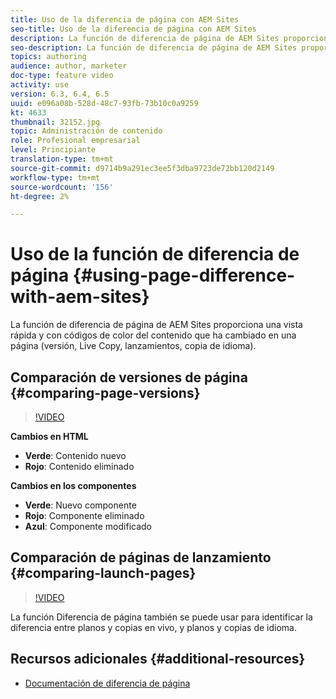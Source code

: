 ```yaml
---
title: Uso de la diferencia de página con AEM Sites
seo-title: Uso de la diferencia de página con AEM Sites
description: La función de diferencia de página de AEM Sites proporciona una vista rápida y con códigos de color del contenido que ha cambiado en una página (versión, Live Copy, lanzamientos, copia de idioma).
seo-description: La función de diferencia de página de AEM Sites proporciona una vista rápida y con códigos de color del contenido que ha cambiado en una página (versión, Live Copy, lanzamientos, copia de idioma).
topics: authoring
audience: author, marketer
doc-type: feature video
activity: use
version: 6.3, 6.4, 6.5
uuid: e096a08b-528d-48c7-93fb-73b10c0a9259
kt: 4633
thumbnail: 32152.jpg
topic: Administración de contenido
role: Profesional empresarial
level: Principiante
translation-type: tm+mt
source-git-commit: d9714b9a291ec3ee5f3dba9723de72bb120d2149
workflow-type: tm+mt
source-wordcount: '156'
ht-degree: 2%

---
```



# Uso de la función de diferencia de página {#using-page-difference-with-aem-sites}

La función de diferencia de página de AEM Sites proporciona una vista rápida y con códigos de color del contenido que ha cambiado en una página (versión, Live Copy, lanzamientos, copia de idioma).

## Comparación de versiones de página {#comparing-page-versions}

>[!VIDEO](https://video.tv.adobe.com/v/32152?quality=9&learn=on)

**Cambios en HTML**

* **Verde**: Contenido nuevo
* **Rojo**: Contenido eliminado

**Cambios en los componentes**

* **Verde**: Nuevo componente
* **Rojo**: Componente eliminado
* **Azul**: Componente modificado

## Comparación de páginas de lanzamiento {#comparing-launch-pages}

>[!VIDEO](https://video.tv.adobe.com/v/17746/?quality=9&learn=on)

La función Diferencia de página también se puede usar para identificar la diferencia entre planos y copias en vivo, y planos y copias de idioma.

## Recursos adicionales {#additional-resources}

* [Documentación de diferencia de página](https://docs.adobe.com/content/help/en/experience-manager-65/authoring/siteandpage/page-diff.html)
